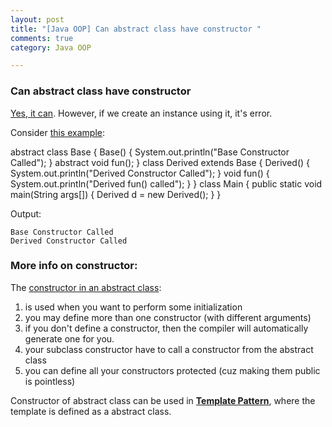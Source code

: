 ```yaml
---
layout: post
title: "[Java OOP] Can abstract class have constructor "
comments: true
category: Java OOP

---
```


### Can abstract class have constructor

[Yes, it can](http://www.mitbbs.com/article_t/JobHunting/32257933.html). However, if we create an instance using it, it's error. 

Consider [this example](http://www.geeksforgeeks.org/abstract-classes-in-java/): 

abstract class Base {
    Base() { System.out.println("Base Constructor Called"); }
    abstract void fun();
}
class Derived extends Base {
    Derived() { System.out.println("Derived Constructor Called"); }
    void fun() { System.out.println("Derived fun() called"); }
}
class Main {
    public static void main(String args[]) { 
       Derived d = new Derived();
    }
}

Output:

    Base Constructor Called
    Derived Constructor Called

### More info on constructor: 

The [constructor in an abstract class](http://stackoverflow.com/a/261159): 

1. is used when you want to perform some initialization
1. you may define more than one constructor (with different arguments)
1. if you don't define a constructor, then the compiler will automatically generate one for you.
1. your subclass constructor have to call a constructor from the abstract class
1. you can define all your constructors protected (cuz making them public is pointless)

Constructor of abstract class can be used in __[Template Pattern](http://www.tutorialspoint.com/design_pattern/template_pattern.htm)__, where the template is defined as a abstract class. 

